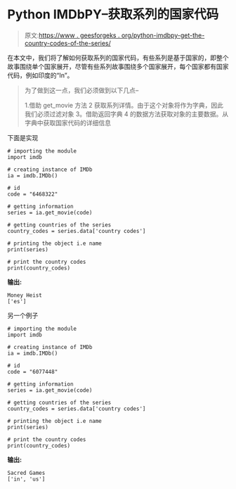 # Python IMDbPY–获取系列的国家代码

> 原文:[https://www . geesforgeks . org/python-imdbpy-get-the-country-codes-of-the-series/](https://www.geeksforgeeks.org/python-imdbpy-getting-the-country-codes-of-the-series/)

在本文中，我们将了解如何获取系列的国家代码，有些系列是基于国家的，即整个故事围绕单个国家展开，尽管有些系列故事围绕多个国家展开，每个国家都有国家代码，例如印度的“In”。

> 为了做到这一点，我们必须做到以下几点–
> 
> 1.借助 get_movie 方法
> 2 获取系列详情。由于这个对象将作为字典，因此我们必须过滤对象
> 3。借助返回字典
> 4 的数据方法获取对象的主要数据。从字典中获取国家代码的详细信息

下面是实现

```
# importing the module
import imdb

# creating instance of IMDb
ia = imdb.IMDb()

# id
code = "6468322"

# getting information
series = ia.get_movie(code)

# getting countries of the series
country_codes = series.data['country codes']

# printing the object i.e name
print(series)

# print the country codes
print(country_codes)
```

**输出:**

```
Money Heist
['es']
```

另一个例子

```
# importing the module
import imdb

# creating instance of IMDb
ia = imdb.IMDb()

# id
code = "6077448"

# getting information
series = ia.get_movie(code)

# getting countries of the series
country_codes = series.data['country codes']

# printing the object i.e name
print(series)

# print the country codes
print(country_codes)
```

**输出:**

```
Sacred Games
['in', 'us']
```